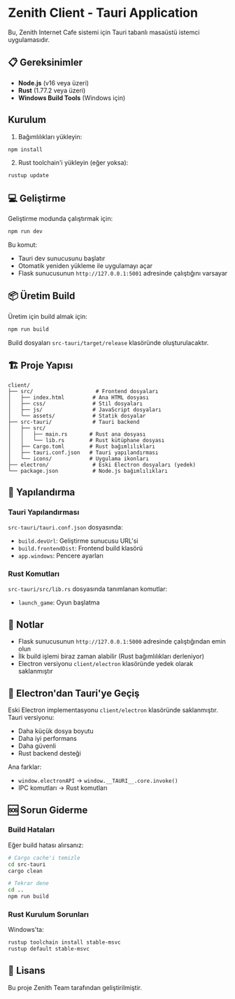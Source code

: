 # Zenith Client - Tauri Application

Bu, Zenith Internet Cafe sistemi için Tauri tabanlı masaüstü istemci uygulamasıdır.

## 📋 Gereksinimler

- **Node.js** (v16 veya üzeri)
- **Rust** (1.77.2 veya üzeri)
- **Windows Build Tools** (Windows için)

## Kurulum

1. Bağımlılıkları yükleyin:
```bash
npm install
```

2. Rust toolchain'i yükleyin (eğer yoksa):
```bash
rustup update
```

## 💻 Geliştirme

Geliştirme modunda çalıştırmak için:

```bash
npm run dev
```

Bu komut:
- Tauri dev sunucusunu başlatır
- Otomatik yeniden yükleme ile uygulamayı açar
- Flask sunucusunun `http://127.0.0.1:5001` adresinde çalıştığını varsayar

## 📦 Üretim Build

Üretim için build almak için:

```bash
npm run build
```

Build dosyaları `src-tauri/target/release` klasöründe oluşturulacaktır.

## 🏗️ Proje Yapısı

```
client/
├── src/                    # Frontend dosyaları
│   ├── index.html         # Ana HTML dosyası
│   ├── css/               # Stil dosyaları
│   ├── js/                # JavaScript dosyaları
│   └── assets/            # Statik dosyalar
├── src-tauri/             # Tauri backend
│   ├── src/
│   │   ├── main.rs       # Rust ana dosyası
│   │   └── lib.rs        # Rust kütüphane dosyası
│   ├── Cargo.toml        # Rust bağımlılıkları
│   ├── tauri.conf.json   # Tauri yapılandırması
│   └── icons/            # Uygulama ikonları
├── electron/              # Eski Electron dosyaları (yedek)
└── package.json           # Node.js bağımlılıkları
```

## 🔧 Yapılandırma

### Tauri Yapılandırması

`src-tauri/tauri.conf.json` dosyasında:
- `build.devUrl`: Geliştirme sunucusu URL'si
- `build.frontendDist`: Frontend build klasörü
- `app.windows`: Pencere ayarları

### Rust Komutları

`src-tauri/src/lib.rs` dosyasında tanımlanan komutlar:
- `launch_game`: Oyun başlatma

## 📝 Notlar

- Flask sunucusunun `http://127.0.0.1:5000` adresinde çalıştığından emin olun
- İlk build işlemi biraz zaman alabilir (Rust bağımlılıkları derleniyor)
- Electron versiyonu `client/electron` klasöründe yedek olarak saklanmıştır

## 🔄 Electron'dan Tauri'ye Geçiş

Eski Electron implementasyonu `client/electron` klasöründe saklanmıştır. Tauri versiyonu:
- Daha küçük dosya boyutu
- Daha iyi performans
- Daha güvenli
- Rust backend desteği

Ana farklar:
- `window.electronAPI` → `window.__TAURI__.core.invoke()`
- IPC komutları → Rust komutları

## 🆘 Sorun Giderme

### Build Hataları

Eğer build hatası alırsanız:

```bash
# Cargo cache'i temizle
cd src-tauri
cargo clean

# Tekrar dene
cd ..
npm run build
```

### Rust Kurulum Sorunları

Windows'ta:
```bash
rustup toolchain install stable-msvc
rustup default stable-msvc
```

## 📄 Lisans

Bu proje Zenith Team tarafından geliştirilmiştir.